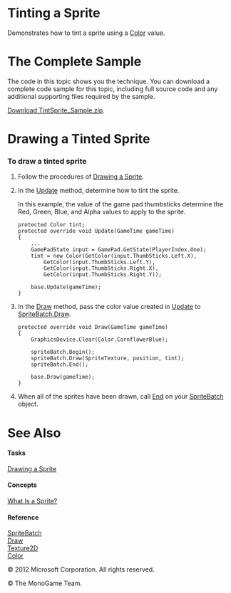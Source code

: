 ﻿

# Tinting a Sprite

Demonstrates how to tint a sprite using a [Color](T_MXF_Color.md) value.

# The Complete Sample

The code in this topic shows you the technique. You can download a complete code sample for this topic, including full source code and any additional supporting files required by the sample.

[Download TintSprite_Sample.zip](http://go.microsoft.com/fwlink/?LinkId=258737).

# Drawing a Tinted Sprite

### To draw a tinted sprite

1.  Follow the procedures of [Drawing a Sprite](2DGraphicsHowTo_Draw_Sprite.md).
2.  In the [Update](M_Microsoft_Xna_Framework_Game_Update.md) method, determine how to tint the sprite.
    
    In this example, the value of the game pad thumbsticks determine the Red, Green, Blue, and Alpha values to apply to the sprite.
    
    ```
    protected Color tint;
    protected override void Update(GameTime gameTime)
    {
        ...
        GamePadState input = GamePad.GetState(PlayerIndex.One);
        tint = new Color(GetColor(input.ThumbSticks.Left.X),
            GetColor(input.ThumbSticks.Left.Y),
            GetColor(input.ThumbSticks.Right.X),
            GetColor(input.ThumbSticks.Right.Y));
    
        base.Update(gameTime);
    }
    ```
    
3.  In the [Draw](M_Microsoft_Xna_Framework_Game_Draw.md) method, pass the color value created in [Update](M_Microsoft_Xna_Framework_Game_Update.md) to [SpriteBatch.Draw](O_M_Microsoft_Xna_Framework_Graphics_SpriteBatch_Draw.md).
    
    ```
    protected override void Draw(GameTime gameTime)
    {
        GraphicsDevice.Clear(Color.CornflowerBlue);
    
        spriteBatch.Begin();
        spriteBatch.Draw(SpriteTexture, position, tint);
        spriteBatch.End();
    
        base.Draw(gameTime);
    }
    ```
    
4.  When all of the sprites have been drawn, call [End](M_Microsoft_Xna_Framework_Graphics_SpriteBatch_End.md) on your [SpriteBatch](T_Microsoft_Xna_Framework_Graphics_SpriteBatch.md) object.
    

# See Also

#### Tasks

[Drawing a Sprite](2DGraphicsHowTo_Draw_Sprite.md)  

#### Concepts

[What Is a Sprite?](Sprite_Overview.md)  

#### Reference

[SpriteBatch](T_Microsoft_Xna_Framework_Graphics_SpriteBatch.md)  
[Draw](O_M_Microsoft_Xna_Framework_Graphics_SpriteBatch_Draw.md)  
[Texture2D](T_Microsoft_Xna_Framework_Graphics_Texture2D.md)  
[Color](T_MXF_Color.md)  

© 2012 Microsoft Corporation. All rights reserved.  

© The MonoGame Team.

